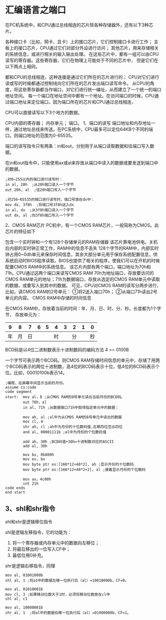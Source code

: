 # 汇编语言之端口

在PC机系统中，和CPU通过总线相连的芯片除各种存储器外，还有以下3种芯片。

各种接口卡（比如，网卡、显卡）上的接口芯片，它们控制接口卡进行工作；
主板上的接口芯片，CPU通过它们对部分外设进行访问；
其他芯片，用来存储相关的系统信息，或进行相关的输入输出处理。
在这些芯片中，都有一组可以由CPU读写的寄存器。这些寄存器，它们在物理上可能处于不同的芯片中，
但是它们在以下两点上相同。

都和CPU的总线相连，这种连接是通过它们所在的芯片进行的；
CPU对它们进行读或写的时候都通过控制线向它们所在的芯片发出端口读写命令。
从CPU的角度，将这些寄存器都当作端口，对它们进行统一编址，从而建立了一个统一的端口地址空间。
每一个端口在地址空间中都有一个地址。在访问端口的时候，CPU通过端口地址来定位端口。因为端口所在的芯片和CPU通过总线相连，

CPU可以直接读写以下3个地方的数据。

CPU内部的寄存器；
内存单元；
端口。
1、端口的读写
端口地址和内存地址一样，通过地址总线来传送。在PC系统中，CPU最多可以定位64KB个不同的端口。则端口地址的范围为0-65535。

端口的读写指令只有两条：in和out，分别用于从端口读取数据和往端口写入数据。

在in和out指令中，只能使用ax或al来存放从端口中读入的数据或要发送到端口中的数据。

```
;对0~255以内的端口进行读写时：
in al, 20h  ;从20h端口读入一个字节
out 20h, al  ;往20h端口写入一个字节

;对256~65535的端口进行读写时，端口号放在dx中：
mov dx, 3f8h  ;将端口号3f8h送入dx
in al, dx  ;从3f8h端口读入一个字节
out dx, al ;向3f8h端口写入一个字节

```

2、CMOS RAM芯片
PC机中，有一个CMOS RAM芯片，一般简称为CMOS。此芯片的特征如下

包含一个实时钟和一个有128个存储单元的RAM存储器
该芯片靠电池供电。关机后内部的实时钟正常工作，RAM中的信息不丢失
128个字节的RAM中，内部实时钟占用0~0dh单元来保存时间信息，其余大部分单元用于保存系统配置信息，供系统启动时BIOS程序读取。BIOS也提供了相关的程序，使我们可以在开机的时候配置CMOS RAM中的系统信息。
该芯片内部有两个端口，端口地址为70h和71h。CPU通过这两个端口来读写CMOS RAM
70h为地址端口，存放要访问的CMOS RAM单元的地址；71h为数据端口，存放从选定的CMOS RAM单元中读取的数据，或要写入到其中的数据。
可见，CPU对CMOS RAM的读写分两步进行，比如，读CMOS RAM的2号单元：
①将2送入端口70h；
②从端口71h读出2号单元的内容。
CMOS RAM中存储的时间信息

在CMOS RAM中，存放着当前的时间：年、月、日、时、分、秒。长度都为1个字节，
存放单元为：

| 9    | 8    | 7    | 6    | 5    | 4    | 3    | 2    | 1    | 0    |
| ---- | ---- | ---- | ---- | ---- | ---- | ---- | ---- | ---- | ---- |
| 年   | 月   | 日   |      |      | 时   |      | 分   |      | 秒   |

BCD码是以4位二进制数表示十进制数码的编码方法 4 == 0100B

一个字节可表示两个BCD码。则CMOS RAM存储时间信息的单元中，存储了用两个BCD码表示的两位十进制数，高4位的BCD码表示十位，低4位的BCD码表示个位。比如，00010100b表示14。

```
;编程，在屏幕中间显示当前的月份。
assume cs:code
code segment 
start:	mov al，8 ;从CMOS RAM的8号单元读出当前月份的BCD码。
		out 70h，al 
		in al, 71h ;从数据端口71h中取得指定单元中的数据：
		
		mov ah, al ;al中为从CMOS RAM的8号单元中读出的数据
		mov cl, 4
		shr ah, cl ;ah中为月份的十位数码值,左移四位空出四位
		and al, 00001111b ;al中为月份的个位数码值
		
		add ah, 30h ;BCD码值+30h=十进制数对应的ASCII
		add al, 30h 
		
		mov bx, 0b800h 
		mov es, bx 
		mov byte ptr es:[160*12+40*2], ah ;显示月份的十位数码
		mov byte ptr es:[160*12+40*2+2], al ;接着显示月份的个位数码
		
		mov ax，4c00h
		int 21h
code ends
end start

```

## 3、shl和shr指令

shl和shr是逻辑移位指令

shl是逻辑左移指令，它的功能为：

1. 将一个寄存器或内存单元中的数据向左移位；
2. 将最后移出的一位写入CF中；
3. 最低位用0补充。

shr是逻辑右移指令，同理

```
mov al, 01001000b 
shl al, 1 ;将a1中的数据左移一位执行后（al）=10010000b，CF=0。

mov al, 01010001b 
mov cl, 3 ;如果移动位数大于1时，必须将移动位数放在cl中
shl al, c1

mov al, 10000001b 
shr al, 1  ;将al中的数据右移一位执行后（al）=01000000b，CF=1。

```

